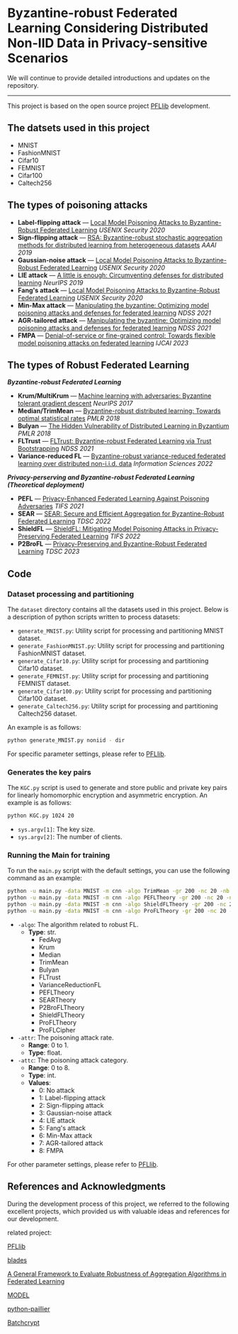 # Byzantine-robust Federated Learning Considering Distributed Non-IID Data in Privacy-sensitive Scenarios

We will continue to provide detailed introductions and updates on the repository.

***

This project is based on the open source project [PFLlib](https://github.com/TsingZ0/PFLlib) development.

## The datsets used in this project

- MNIST
- FashionMNIST
- Cifar10
- FEMNIST
- Cifar100
- Caltech256

## The types of poisoning attacks

- **Label-flipping attack** — [Local Model Poisoning Attacks to Byzantine-Robust Federated Learning](https://www.usenix.org/conference/usenixsecurity20/presentation/fang) *USENIX Security 2020*
- **Sign-flipping attack** — [RSA: Byzantine-robust stochastic aggregation methods for distributed learning from heterogeneous datasets](https://ojs.aaai.org/index.php/AAAI/article/view/3968) *AAAI 2019*
- **Gaussian-noise attack** — [Local Model Poisoning Attacks to Byzantine-Robust Federated Learning](https://www.usenix.org/conference/usenixsecurity20/presentation/fang) *USENIX Security 2020*
- **LIE attack** — [A little is enough: Circumventing defenses for distributed learning](https://proceedings.neurips.cc/paper_files/paper/2019/hash/ec1c59141046cd1866bbbcdfb6ae31d4-Abstract.html) *NeurIPS 2019*
- **Fang's attack** — [Local Model Poisoning Attacks to Byzantine-Robust Federated Learning](https://www.usenix.org/conference/usenixsecurity20/presentation/fang) *USENIX Security 2020*
- **Min-Max attack** — [Manipulating the byzantine: Optimizing model poisoning attacks and defenses for federated learning](https://www.ndss-symposium.org/wp-content/uploads/ndss2021_6C-3_24498_paper.pdf) *NDSS 2021*
- **AGR-tailored attack** — [Manipulating the byzantine: Optimizing model poisoning attacks and defenses for federated learning](https://www.ndss-symposium.org/wp-content/uploads/ndss2021_6C-3_24498_paper.pdf) *NDSS 2021*
- **FMPA** — [Denial-of-service or fine-grained control: Towards flexible model poisoning attacks on federated learning](https://dl.acm.org/doi/abs/10.24963/ijcai.2023/508) *IJCAI 2023*


## The types of Robust Federated Learning

 ***Byzantine-robust Federated Learning***

- **Krum/MultiKrum** — [Machine learning with adversaries: Byzantine tolerant gradient descent](https://proceedings.neurips.cc/paper/2017/hash/f4b9ec30ad9f68f89b29639786cb62ef-Abstract.html) *NeurIPS 2017*
- **Median/TrimMean** — [Byzantine-robust distributed learning: Towards optimal statistical rates](https://proceedings.mlr.press/v80/yin18a) *PMLR 2018*
- **Bulyan** — [The Hidden Vulnerability of Distributed Learning in Byzantium](https://proceedings.mlr.press/v80/mhamdi18a.html) *PMLR 2018*
- **FLTrust** — [FLTrust: Byzantine-robust Federated Learning via Trust Bootstrapping](https://www.ndss-symposium.org/wp-content/uploads/ndss2021_6C-2_24434_paper.pdf) *NDSS 2021*
- **Variance-reduced FL** — [Byzantine-robust variance-reduced federated learning over distributed non-i.i.d. data](https://www.sciencedirect.com/science/article/pii/S0020025522012464) *Information Sciences 2022*

 ***Privacy-perserving and Byzantine-robust Federated Learning (Theoretical deployment)***

- **PEFL** — [Privacy-Enhanced Federated Learning Against Poisoning Adversaries](https://ieeexplore.ieee.org/abstract/document/9524709) *TIFS 2021*
- **SEAR** — [SEAR: Secure and Efficient Aggregation for Byzantine-Robust Federated Learning](https://ieeexplore.ieee.org/abstract/document/9468910) *TDSC 2022*
- **ShieldFL** — [ShieldFL: Mitigating Model Poisoning Attacks in Privacy-Preserving Federated Learning](https://ieeexplore.ieee.org/abstract/document/9762272) *TIFS 2022*
- **P2BroFL** — [Privacy-Preserving and Byzantine-Robust Federated Learning](https://ieeexplore.ieee.org/abstract/document/10093038) *TDSC 2023*

## Code

### Dataset processing and partitioning
The `dataset` directory contains all the datasets used in this project. Below is a description of python scripts written to process datasets:
- `generate_MNIST.py`: Utility script for processing and partitioning MNIST dataset.
- `generate_FashionMNIST.py`: Utility script for processing and partitioning FashionMNIST dataset.
- `generate_Cifar10.py`: Utility script for processing and partitioning Cifar10 dataset.
- `generate_FEMNIST.py`: Utility script for processing and partitioning FEMNIST dataset.
- `generate_Cifar100.py`: Utility script for processing and partitioning Cifar100 dataset.
- `generate_Caltech256.py`: Utility script for processing and partitioning Caltech256 dataset.

An example is as follows:
```bash
python generate_MNIST.py noniid - dir
```

For specific parameter settings, please refer to [PFLlib](https://github.com/TsingZ0/PFLlib).

### Generates the key pairs

The `KGC.py` script is used to generate and store public and private key pairs for linearly homomorphic encryption and asymmetric encryption. An example is as follows:
```bash
python KGC.py 1024 20
```
- `sys.argv[1]`: The key size.
- `sys.argv[2]`: The number of clients.

### Running the Main for training

To run the `main.py` script with the default settings, you can use the following command as an example:
```bash
python -u main.py -data MNIST -m cnn -algo TrimMean -gr 200 -nc 20 -nb 10 -lbs 50 -attc 4 -attr 0.2 -go LIE_02
python -u main.py -data MNIST -m cnn -algo PEFLTheory -gr 200 -nc 20 -nb 10 -lbs 50 -attc 4 -attr 0.2 -go LIE_02
python -u main.py -data MNIST -m cnn -algo ShieldFLTheory -gr 200 -nc 20 -nb 10 -lbs 50 -attc 4 -attr 0.2 -go LIE_02
python -u main.py -data MNIST -m cnn -algo ProFLTheory -gr 200 -nc 20 -nb 10 -lbs 50 -attc 4 -attr 0.2 -go LIE_02
```
- `-algo`: The algorithm related to robust FL.
  - **Type**: str.
    - FedAvg
    - Krum
    - Median
    - TrimMean
    - Bulyan
    - FLTrust
    - VarianceReductionFL
    - PEFLTheory
    - SEARTheory
    - P2BroFLTheory
    - ShieldFLTheory
    - ProFLTheory
    - ProFLCipher
- `-attr`: The poisoning attack rate.
  - **Range**: 0 to 1.
  - **Type**: float.
- `-attc`: The poisoning attack category.
  - **Range**: 0 to 8.
  - **Type**: int.
  - **Values**:
    - 0: No attack
    - 1: Label-flipping attack
    - 2: Sign-flipping attack
    - 3: Gaussian-noise attack
    - 4: LIE attack
    - 5: Fang's attack
    - 6: Min-Max attack
    - 7: AGR-tailored attack
    - 8: FMPA

For other parameter settings, please refer to [PFLlib](https://github.com/TsingZ0/PFLlib).

## References and Acknowledgments
During the development process of this project, we referred to the following excellent projects, which provided us with valuable ideas and references for our development.

related project:

[PFLlib](https://github.com/TsingZ0/PFLlib)

[blades](https://github.com/lishenghui/blades)

[A General Framework to Evaluate Robustness of Aggregation Algorithms in Federated Learning](https://github.com/vrt1shjwlkr/NDSS21-Model-Poisoning)

[MODEL](https://github.com/K3ats/MODEL)

[python-paillier](https://github.com/data61/python-paillier)

[Batchcrypt](https://github.com/marcoszh/BatchCrypt)

